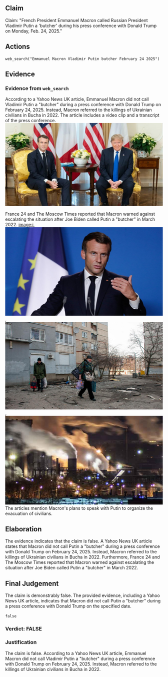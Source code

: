 ## Claim
Claim: "French President Emmanuel Macron called Russian President Vladimir Putin a 'butcher' during his press conference with Donald Trump on Monday, Feb. 24, 2025."

## Actions
```
web_search("Emmanuel Macron Vladimir Putin butcher February 24 2025")
```

## Evidence
### Evidence from `web_search`
According to a Yahoo News UK article, Emmanuel Macron did not call Vladimir Putin a "butcher" during a press conference with Donald Trump on February 24, 2025. Instead, Macron referred to the killings of Ukrainian civilians in Bucha in 2022. The article includes a video clip and a transcript of the press conference. ![image 1433](media/2025-08-06_19-35-1754508911-381476.jpg)

France 24 and The Moscow Times reported that Macron warned against escalating the situation after Joe Biden called Putin a "butcher" in March 2022. <image:i>, ![image 1434](media/2025-08-06_19-35-1754508923-800237.jpg), ![image 1435](media/2025-08-06_19-35-1754508924-158285.jpg), ![image 1440](media/2025-08-06_19-35-1754508925-841896.jpg) The articles mention Macron's plans to speak with Putin to organize the evacuation of civilians.


## Elaboration
The evidence indicates that the claim is false. A Yahoo News UK article states that Macron did not call Putin a "butcher" during a press conference with Donald Trump on February 24, 2025. Instead, Macron referred to the killings of Ukrainian civilians in Bucha in 2022. Furthermore, France 24 and The Moscow Times reported that Macron warned against escalating the situation after Joe Biden called Putin a "butcher" in March 2022.


## Final Judgement
The claim is demonstrably false. The provided evidence, including a Yahoo News UK article, indicates that Macron did not call Putin a "butcher" during a press conference with Donald Trump on the specified date.

`false`


### Verdict: FALSE

### Justification
The claim is false. According to a Yahoo News UK article, Emmanuel Macron did not call Vladimir Putin a "butcher" during a press conference with Donald Trump on February 24, 2025. Instead, Macron referred to the killings of Ukrainian civilians in Bucha in 2022.
